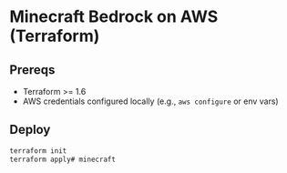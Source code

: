# Minecraft Bedrock on AWS (Terraform)

## Prereqs
- Terraform >= 1.6
- AWS credentials configured locally (e.g., `aws configure` or env vars)

## Deploy
```bash
terraform init
terraform apply# minecraft